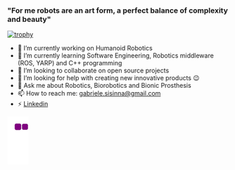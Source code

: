 ### "For me robots are an art form, a perfect balance of complexity and beauty"

[![trophy](https://github-profile-trophy.vercel.app/?username=gsisinna)](https://github.com/ryo-ma/github-profile-trophy)

- 🔭 I’m currently working on Humanoid Robotics
- 🌱 I’m currently learning Software Engineering, Robotics middleware (ROS, YARP) and C++ programming
- 👯 I’m looking to collaborate on open source projects
- 🤔 I’m looking for help with creating new innovative products 😉
- 💬 Ask me about Robotics, Biorobotics and Bionic Prosthesis
- 📫 How to reach me: gabriele.sisinna@gmail.com
- ⚡ [Linkedin](https://www.linkedin.com/in/gabriele-sisinna-4a6081109/)

![snake gif](https://github.com/gsisinna/gsisinna/blob/output/github-contribution-grid-snake.gif)
